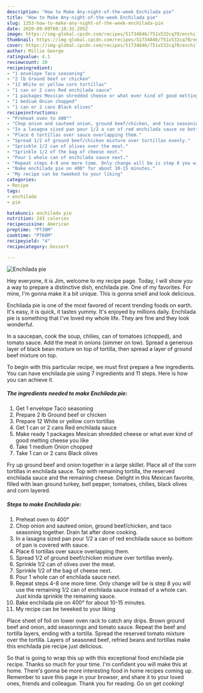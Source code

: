 ```yaml
---
description: "How to Make Any-night-of-the-week Enchilada pie"
title: "How to Make Any-night-of-the-week Enchilada pie"
slug: 1353-how-to-make-any-night-of-the-week-enchilada-pie
date: 2020-09-09T08:18:33.295Z
image: https://img-global.cpcdn.com/recipes/51734846/751x532cq70/enchilada-pie-recipe-main-photo.jpg
thumbnail: https://img-global.cpcdn.com/recipes/51734846/751x532cq70/enchilada-pie-recipe-main-photo.jpg
cover: https://img-global.cpcdn.com/recipes/51734846/751x532cq70/enchilada-pie-recipe-main-photo.jpg
author: Millie George
ratingvalue: 4.1
reviewcount: 10
recipeingredient:
- "1 envelope Taco seasoning"
- "2 lb Ground beef or chicken"
- "12 White or yellow corn tortillas"
- "1 can or 2 cans Red enchilada sauce"
- "1 packages Mexican shredded cheese or what ever kind of good melting cheese you like"
- "1 medium Onion chopped"
- "1 can or 2 cans Black olives"
recipeinstructions:
- "Preheat oven to 400°"
- "Chop onion and sauteed onion, ground beef/chicken, and taco seasoning together. Drain fat after done cooking."
- "In a lasagna sized pan pour 1/2 a can of red enchilada sauce so bottom of pan is covered with sauce."
- "Place 6 tortillas over sauce overlapping them."
- "Spread 1/2 of ground beef/chicken mixture over tortillas evenly."
- "Sprinkle 1/2 can of olives over the meat."
- "Sprinkle 1/2 of the bag of cheese next."
- "Pour 1 whole can of enchilada sauce next."
- "Repeat steps 4-8 one more time. Only change will be is step 8 you will use the remaining 1/2 can of enchilada sauce instead of a whole can. Just kinda sprinkle the remaining sauce."
- "Bake enchilada pie on 400° for about 10-15 minutes."
- "My recipe can be tweeked to your liking"
categories:
- Recipe
tags:
- enchilada
- pie

katakunci: enchilada pie 
nutrition: 243 calories
recipecuisine: American
preptime: "PT30M"
cooktime: "PT60M"
recipeyield: "4"
recipecategory: Dessert

---
```



![Enchilada pie](https://img-global.cpcdn.com/recipes/51734846/751x532cq70/enchilada-pie-recipe-main-photo.jpg)

Hey everyone, it is Jim, welcome to my recipe page. Today, I will show you a way to prepare a distinctive dish, enchilada pie. One of my favorites. For mine, I'm gonna make it a bit unique. This is gonna smell and look delicious.

Enchilada pie is one of the most favored of recent trending foods on earth. It's easy, it is quick, it tastes yummy. It's enjoyed by millions daily. Enchilada pie is something that I've loved my whole life. They are fine and they look wonderful.

In a saucepan, cook the soup, chilies, can of tomatoes (chopped), and tomato sauce. Add the meat in onions (simmer on low). Spread a generous layer of black bean mixture on top of tortilla, then spread a layer of ground beef mixture on top.


To begin with this particular recipe, we must first prepare a few ingredients. You can have enchilada pie using 7 ingredients and 11 steps. Here is how you can achieve it.

<!--inarticleads1-->

##### The ingredients needed to make Enchilada pie:

1. Get 1 envelope Taco seasoning
1. Prepare 2 lb Ground beef or chicken
1. Prepare 12 White or yellow corn tortillas
1. Get 1 can or 2 cans Red enchilada sauce
1. Make ready 1 packages Mexican shredded cheese or what ever kind of good melting cheese you like
1. Take 1 medium Onion chopped
1. Take 1 can or 2 cans Black olives


Fry up ground beef and onion together in a large skillet. Place all of the corn tortillas in enchilada sauce. Top with remaining tortilla, the reserved enchilada sauce and the remaining cheese. Delight in this Mexican favorite, filled with lean ground turkey, bell pepper, tomatoes, chilies, black olives and corn layered. 

<!--inarticleads2-->

##### Steps to make Enchilada pie:

1. Preheat oven to 400°
1. Chop onion and sauteed onion, ground beef/chicken, and taco seasoning together. Drain fat after done cooking.
1. In a lasagna sized pan pour 1/2 a can of red enchilada sauce so bottom of pan is covered with sauce.
1. Place 6 tortillas over sauce overlapping them.
1. Spread 1/2 of ground beef/chicken mixture over tortillas evenly.
1. Sprinkle 1/2 can of olives over the meat.
1. Sprinkle 1/2 of the bag of cheese next.
1. Pour 1 whole can of enchilada sauce next.
1. Repeat steps 4-8 one more time. Only change will be is step 8 you will use the remaining 1/2 can of enchilada sauce instead of a whole can. Just kinda sprinkle the remaining sauce.
1. Bake enchilada pie on 400° for about 10-15 minutes.
1. My recipe can be tweeked to your liking


Place sheet of foil on lower oven rack to catch any drips. Brown ground beef and onion, add seasonings and tomato sauce. Repeat the beef and tortilla layers, ending with a tortilla. Spread the reserved tomato mixture over the tortilla. Layers of seasoned beef, refried beans and tortillas make this enchilada pie recipe just delicious. 

So that is going to wrap this up with this exceptional food enchilada pie recipe. Thanks so much for your time. I'm confident you will make this at home. There's gonna be more interesting food in home recipes coming up. Remember to save this page in your browser, and share it to your loved ones, friends and colleague. Thank you for reading. Go on get cooking!
